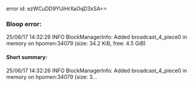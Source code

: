 error id: ezWCuDD9YUiHrXaOqD3xSA==
### Bloop error:

25/06/17 14:32:26 INFO BlockManagerInfo: Added broadcast_4_piece0 in memory on hpomen:34079 (size: 34.2 KiB, free: 4.5 GiB)
#### Short summary: 

25/06/17 14:32:26 INFO BlockManagerInfo: Added broadcast_4_piece0 in memory on hpomen:34079 (size: 3...